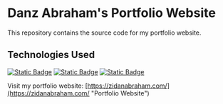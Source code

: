 # Danz Abraham's Portfolio Website

This repository contains the source code for my portfolio website.

## Technologies Used

[<img alt="Static Badge" src="https://img.shields.io/badge/astro-astro?style=for-the-badge&logo=astro&color=black">](https://astro.build/)
[<img alt="Static Badge" src="https://img.shields.io/badge/react-react?style=for-the-badge&logo=react&color=black">](https://react.dev/)
[<img alt="Static Badge" src="https://img.shields.io/badge/tailwind-tailwind?style=for-the-badge&logo=tailwindcss&color=black">](https://tailwindcss.com/)

Visit my portfolio website: [https://zidanabraham.com/](https://zidanabraham.com/ "Portfolio Website")

